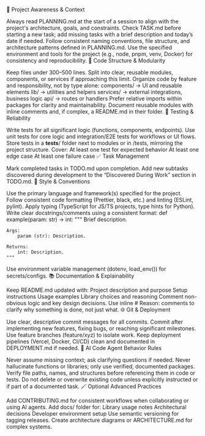 🚀 Project Awareness & Context

Always read PLANNING.md at the start of a session to align with the project's architecture, goals, and constraints.
Check TASK.md before starting a new task; add missing tasks with a brief description and today’s date if needed.
Follow consistent naming conventions, file structure, and architecture patterns defined in PLANNING.md.
Use the specified environment and tools for the project (e.g., node, pnpm, venv, Docker) for consistency and reproducibility.
🧱 Code Structure & Modularity

Keep files under 300–500 lines. Split into clear, reusable modules, components, or services if approaching this limit.
Organize code by feature and responsibility, not by type alone:
components/ → UI and reusable elements
lib/ → utilities and helpers
services/ → external integrations, business logic
api/ → routes or handlers
Prefer relative imports within packages for clarity and maintainability.
Document reusable modules with inline comments and, if complex, a README.md in their folder.
🧪 Testing & Reliability

Write tests for all significant logic (functions, components, endpoints).
Use unit tests for core logic and integration/E2E tests for workflows or UI flows.
Store tests in a __tests__/ folder next to modules or in /tests, mirroring the project structure.
Cover:
At least one test for expected behavior
At least one edge case
At least one failure case
✅ Task Management

Mark completed tasks in TODO.md upon completion.
Add new subtasks discovered during development to the “Discovered During Work” section in TODO.md.
🎨 Style & Conventions

Use the primary language and framework(s) specified for the project.
Follow consistent code formatting (Prettier, black, etc.) and linting (ESLint, pylint).
Apply typing (TypeScript for JS/TS projects, type hints for Python).
Write clear docstrings/comments using a consistent format:
def example(param: str) -> int:
    """
    Brief description.

    Args:
        param (str): Description.

    Returns:
        int: Description.
    """
Use environment variable management (dotenv, load_env()) for secrets/configs.
📚 Documentation & Explainability

Keep README.md updated with:
Project description and purpose
Setup instructions
Usage examples
Library choices and reasoning
Comment non-obvious logic and key design decisions.
Use inline # Reason: comments to clarify why something is done, not just what.
🌐 Git & Deployment

Use clear, descriptive commit messages for all commits.
Commit after implementing new features, fixing bugs, or reaching significant milestones.
Use feature branches (feature/xyz) to isolate work.
Keep deployment pipelines (Vercel, Docker, CI/CD) clean and documented in DEPLOYMENT.md if needed.
🤖 AI Code Agent Behavior Rules

Never assume missing context; ask clarifying questions if needed.
Never hallucinate functions or libraries; only use verified, documented packages.
Verify file paths, names, and structures before referencing them in code or tests.
Do not delete or overwrite existing code unless explicitly instructed or if part of a documented task.
🪄 Optional Advanced Practices

Add CONTRIBUTING.md for consistent workflows when collaborating or using AI agents.
Add docs/ folder for:
Library usage notes
Architectural decisions
Developer environment setup
Use semantic versioning for tagging releases.
Create architecture diagrams or ARCHITECTURE.md for complex systems.
